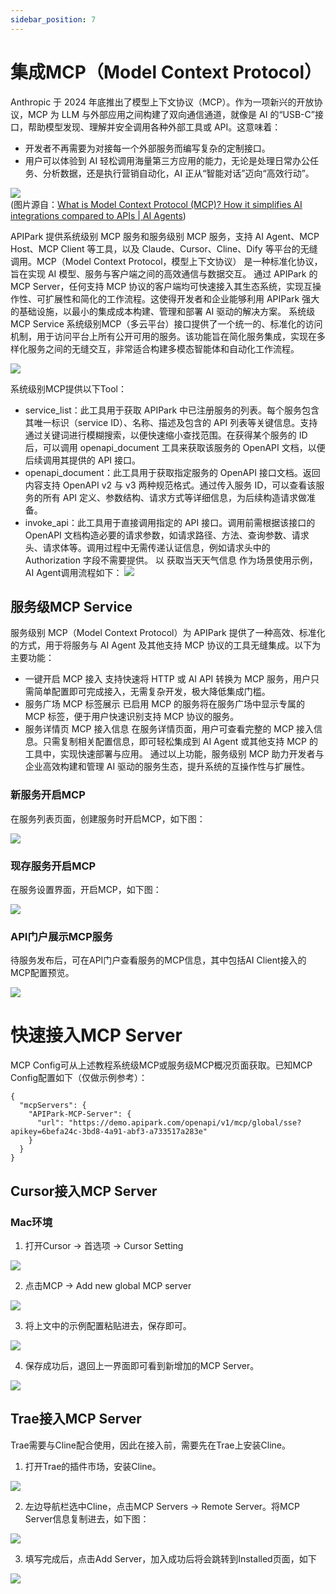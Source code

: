 ```yaml
---
sidebar_position: 7
---
```


# 集成MCP（Model Context Protocol）
Anthropic 于 2024 年底推出了模型上下文协议（MCP）。作为一项新兴的开放协议，MCP 为 LLM 与外部应用之间构建了双向通信通道，就像是 AI 的“USB-C”接口，帮助模型发现、理解并安全调用各种外部工具或 API。这意味着：
- 开发者不再需要为对接每一个外部服务而编写复杂的定制接口。
- 用户可以体验到 AI 轻松调用海量第三方应用的能力，无论是处理日常办公任务、分析数据，还是执行营销自动化，AI 正从“智能对话”迈向“高效行动”。

![](images/2025-04-17/5c66ac7fe14cfb3589ba6f3d87f2ebb396bb008bb4405fee8f45925be5c8593c.png)  
(图片源自：[What is Model Context Protocol (MCP)? How it simplifies AI integrations compared to APIs | AI Agents](https://norahsakal.com/blog/mcp-vs-api-model-context-protocol-explained/))

APIPark 提供系统级别 MCP 服务和服务级别 MCP 服务，支持 AI Agent、MCP Host、MCP Client 等工具，以及 Claude、Cursor、Cline、Dify 等平台的无缝调用。MCP（Model Context Protocol，模型上下文协议） 是一种标准化协议，旨在实现 AI 模型、服务与客户端之间的高效通信与数据交互。
通过 APIPark 的 MCP Server，任何支持 MCP 协议的客户端均可快速接入其生态系统，实现互操作性、可扩展性和简化的工作流程。这使得开发者和企业能够利用 APIPark 强大的基础设施，以最小的集成成本构建、管理和部署 AI 驱动的解决方案。
系统级MCP Service
系统级别MCP（多云平台）接口提供了一个统一的、标准化的访问机制，用于访问平台上所有公开可用的服务。该功能旨在简化服务集成，实现在多样化服务之间的无缝交互，非常适合构建多模态智能体和自动化工作流程。

![](images/2025-04-17/407d7295fd85a1babf4766765288cd0054720c853579f9a3c4f6a1dd7b9bd19b.png)  

系统级别MCP提供以下Tool：
- service_list：此工具用于获取 APIPark 中已注册服务的列表。每个服务包含其唯一标识（service ID）、名称、描述及包含的 API 列表等关键信息。支持通过关键词进行模糊搜索，以便快速缩小查找范围。在获得某个服务的 ID 后，可以调用 openapi_document 工具来获取该服务的 OpenAPI 文档，以便后续调用其提供的 API 接口。
- openapi_document：此工具用于获取指定服务的 OpenAPI 接口文档。返回内容支持 OpenAPI v2 与 v3 两种规范格式。通过传入服务 ID，可以查看该服务的所有 API 定义、参数结构、请求方式等详细信息，为后续构造请求做准备。
- invoke_api：此工具用于直接调用指定的 API 接口。调用前需根据该接口的 OpenAPI 文档构造必要的请求参数，如请求路径、方法、查询参数、请求头、请求体等。调用过程中无需传递认证信息，例如请求头中的 Authorization 字段不需要提供。
以 获取当天天气信息 作为场景使用示例，AI Agent调用流程如下：
![](images/2025-04-17/be8e4a71fe0b95ec8daee0b547c01ace8b6743b177ae4ee656fc8b0387d8d128.png)  

## 服务级MCP Service
服务级别 MCP（Model Context Protocol）为 APIPark 提供了一种高效、标准化的方式，用于将服务与 AI Agent 及其他支持 MCP 协议的工具无缝集成。以下为主要功能：
- 一键开启 MCP 接入
支持快速将 HTTP 或 AI API 转换为 MCP 服务，用户只需简单配置即可完成接入，无需复杂开发，极大降低集成门槛。
- 服务广场 MCP 标签展示
已启用 MCP 的服务将在服务广场中显示专属的 MCP 标签，便于用户快速识别支持 MCP 协议的服务。
- 服务详情页 MCP 接入信息
在服务详情页面，用户可查看完整的 MCP 接入信息。只需复制相关配置信息，即可轻松集成到 AI Agent 或其他支持 MCP 的工具中，实现快速部署与应用。
通过以上功能，服务级别 MCP 助力开发者与企业高效构建和管理 AI 驱动的服务生态，提升系统的互操作性与扩展性。
### 新服务开启MCP
在服务列表页面，创建服务时开启MCP，如下图：

![](images/2025-04-17/65b637490205f5489a640c7ae8240f8d64a393ab58f4f2ab9a2d43741bcd82e3.png)  

### 现存服务开启MCP
在服务设置界面，开启MCP，如下图：

![](images/2025-04-17/b4a6228731755144da941173a2136d57ad81ebd822679b3639ae76f82bcd0e05.png)  

### API门户展示MCP服务
待服务发布后，可在API门户查看服务的MCP信息，其中包括AI Client接入的MCP配置预览。

![](images/2025-04-17/7737389269bde43624b1240b5762aaaa5b4dab9e6b9dc96370de44d2dddf9845.png)  

# 快速接入MCP Server
MCP Config可从上述教程系统级MCP或服务级MCP概况页面获取。已知MCP Config配置如下（仅做示例参考）：
```
{
  "mcpServers": {
    "APIPark-MCP-Server": {
      "url": "https://demo.apipark.com/openapi/v1/mcp/global/sse?apikey=6befa24c-3bd8-4a91-abf3-a733517a283e"
    }
  }
}
```
## Cursor接入MCP Server 
### Mac环境
1. 打开Cursor -> 首选项 -> Cursor Setting

![](images/2025-04-17/ff9fd6b2880c06086e026e62d75c6b47654f7829302f5e63f80f1f0083804caf.png)  

2. 点击MCP -> Add new global MCP server

![](images/2025-04-17/e6885e9570fc90f5444573f82f41faf27faed9f07a7014330d2dc92ef82a624c.png)  

3. 将上文中的示例配置粘贴进去，保存即可。

![](images/2025-04-17/9b42d344aacf3044312f81d2a7800e92634e10422016542ceebf47ab6abb2bb7.png)  

4. 保存成功后，退回上一界面即可看到新增加的MCP Server。

![](images/2025-04-17/91fcfe67c9e9408008c0ded015180ab7b74a5ca4cc69b7d24d16359e0fc9347f.png)  

## Trae接入MCP Server
Trae需要与Cline配合使用，因此在接入前，需要先在Trae上安装Cline。
1. 打开Trae的插件市场，安装Cline。

![](images/2025-04-17/ea7c162087c63c25523896b9da54ce04f58ec3da47d3e1c2a1c4b45bdc218aad.png)  

2. 左边导航栏选中Cline，点击MCP Servers -> Remote Server。将MCP Server信息复制进去，如下图：

![](images/2025-04-17/4f17f66d95ecc97a2fb3d1ade21cf96988b4fe4ec83fd118a76b65fd7bf439b4.png)  

3. 填写完成后，点击Add Server，加入成功后将会跳转到Installed页面，如下

![](images/2025-04-17/4f17f66d95ecc97a2fb3d1ade21cf96988b4fe4ec83fd118a76b65fd7bf439b4.png)  

